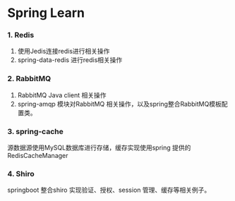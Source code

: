 # Spring Learn

### 1. Redis

1. 使用Jedis连接redis进行相关操作
2. spring-data-redis 进行redis相关操作

### 2. RabbitMQ

1. RabbitMQ Java client 相关操作
2. spring-amqp 模块对RabbitMQ 相关操作，以及spring整合RabbitMQ模板配置类。

### 3. spring-cache

  源数据源使用MySQL数据库进行存储，缓存实现使用spring 提供的RedisCacheManager

### 4. Shiro

springboot 整合shiro 实现验证、授权、session 管理、缓存等相关例子。

